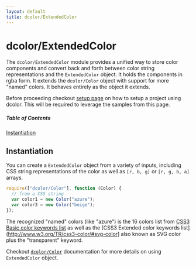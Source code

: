 ```yaml
---
layout: default
title: dcolor/ExtendedColor
---
```


# dcolor/ExtendedColor

The `dcolor/ExtendedColor` module provides a unified way to store color components and convert back and forth between
color string representations and the `ExtendedColor` object. It holds the components in rgba form. It extends
the `dcolor/Color` object with support for more "named" colors. It behaves entirely as the object it extends.

Before proceeding checkout [setup page](setup) on how to setup a project using dcolor. This will be required to leverage the samples from this page.

##### Table of Contents
[Instantiation](#instantiation)

<a name="instantiation"></a>
## Instantiation

You can create a `ExtendedColor` object from a variety of inputs, including CSS string representations of the color as well
 as `[r, b, g]` or `[r, g, b, a]` arrays.

```js
require(["dcolor/Color"], function (Color) {
  // from a CSS string
  var color1 = new Color("azure");
  var color3 = new Color("beige");
});
```

The recognized "named" colors (like "azure") is the 16 colors list from [CSS3 Basic color keywords list](http://www.w3.org/TR/css3-color/#html4)
as well as the [CSS3 Extended color keywords list](http://www.w3.org/TR/css3-color/#svg-color] also known as SVG color plus the "transparent" keyword.

Checkout [`dcolor/Color`](Color) documentation for more details on using `ExtendedColor` object.


